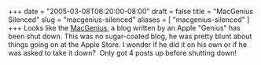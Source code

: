 +++
date = "2005-03-08T06:20:00-08:00"
draft = false
title = "MacGenius Silenced"
slug = "macgenius-silenced"
aliases = [
	"macgenius-silenced"
]
+++
Looks like the <a href="http://www.livejournal.com/users/themacgenius/" target="_blank">MacGenius</a>, a blog written by an Apple "Genius" has been shut down. This was no sugar-coated blog, he was pretty blunt about things going on at the Apple Store. I wonder if he did it on his own or if he was asked to take it down?&nbsp; Only got 4 posts up before shutting down!<br />